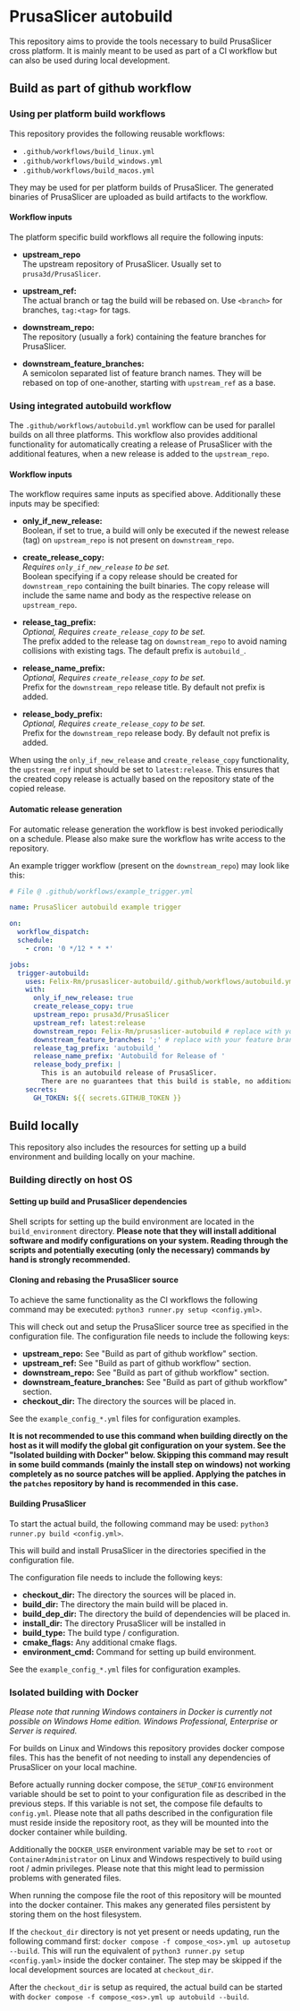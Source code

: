 # PrusaSlicer autobuild

This repository aims to provide the tools necessary to build PrusaSlicer cross platform. It is mainly meant to be used as part of a CI workflow but can also be used during local development.

## Build as part of github workflow

### Using per platform build workflows
This repository provides the following reusable workflows:
+ `.github/workflows/build_linux.yml`
+ `.github/workflows/build_windows.yml`
+ `.github/workflows/build_macos.yml`

They may be used for per platform builds of PrusaSlicer. The generated binaries of PrusaSlicer are uploaded as build artifacts to the workflow.

#### Workflow inputs
The platform specific build workflows all require the following inputs:

+  <b>upstream_repo</b><br>
The upstream repository of PrusaSlicer. Usually set to `prusa3d/PrusaSlicer`.

+ <b>upstream_ref:</b><br>
The actual branch or tag the build will be rebased on. Use `<branch>` for branches, `tag:<tag>` for tags.

+ <b>downstream_repo:</b><br>
The repository (usually a fork) containing the feature branches for PrusaSlicer.

+ <b>downstream_feature_branches:</b><br>
A semicolon separated list of feature branch names. They will be rebased on top of one-another, starting with `upstream_ref` as a base.

### Using integrated autobuild workflow
The `.github/workflows/autobuild.yml` workflow can be used for parallel builds on all three platforms. This workflow also provides additional functionality for automatically creating a release of PrusaSlicer with the additional features, when a new release is added to the `upstream_repo`.

#### Workflow inputs
The workflow requires same inputs as specified above. Additionally these inputs may be specified:

+ <b>only_if_new_release:</b><br>
Boolean, if set to true, a build will only be executed if the newest release (tag) on `upstream_repo` is not present on `downstream_repo`.

+ <b>create_release_copy:</b><br>
<i>Requires `only_if_new_release` to be set.</i><br>
Boolean specifying if a copy release should be created for `downstream_repo` containing the built binaries. The copy release will include the same name and body as the respective release on `upstream_repo`.

+ <b>release_tag_prefix:</b><br>
<i>Optional, Requires `create_release_copy` to be set.</i><br>
The prefix added to the release tag on `downstream_repo` to avoid naming collisions with existing tags. The default prefix is `autobuild_`.

+ <b>release_name_prefix:</b><br>
<i>Optional, Requires `create_release_copy` to be set.</i><br>
Prefix for the `downstream_repo` release title. By default not prefix is added.

+ <b>release_body_prefix:</b><br>
<i>Optional, Requires `create_release_copy` to be set.</i><br>
Prefix for the `downstream_repo` release body. By default not prefix is added.

When using the `only_if_new_release` and `create_release_copy` functionality, the `upstream_ref` input should be set to `latest:release`. This ensures that the created copy release is actually based on the repository state of the copied release.

#### Automatic release generation
For automatic release generation the workflow is best invoked periodically on a schedule. Please also make sure the workflow has write access to the repository.

An example trigger workflow (present on the `downstream_repo`) may look like this:

```yaml
# File @ .github/workflows/example_trigger.yml

name: PrusaSlicer autobuild example trigger

on:
  workflow_dispatch:
  schedule:
    - cron: '0 */12 * * *'

jobs:
  trigger-autobuild:
    uses: Felix-Rm/prusaslicer-autobuild/.github/workflows/autobuild.yml@main
    with:
      only_if_new_release: true
      create_release_copy: true
      upstream_repo: prusa3d/PrusaSlicer
      upstream_ref: latest:release
      downstream_repo: Felix-Rm/prusaslicer-autobuild # replace with your fork
      downstream_feature_branches: ';' # replace with your feature branches, seperated by ';'
      release_tag_prefix: 'autobuild_'
      release_name_prefix: 'Autobuild for Release of '
      release_body_prefix: |
        This is an autobuild release of PrusaSlicer.
        There are no guarantees that this build is stable, no additional testing has been done.
    secrets:
      GH_TOKEN: ${{ secrets.GITHUB_TOKEN }}
```

## Build locally

This repository also includes the resources for setting up a build environment and building locally on your machine.

### Building directly on host OS

#### Setting up build and PrusaSlicer dependencies

Shell scripts for setting up the build environment are located in the `build_environment` directory. <b>Please note that they will install additional software and modify configurations on your system. Reading through the scripts and potentially executing (only the necessary) commands by hand is strongly recommended.</b>

#### Cloning and rebasing the PrusaSlicer source

To achieve the same functionality as the CI workflows the following command may be executed: `python3 runner.py setup <config.yml>`.

This will check out and setup the PrusaSlicer source tree as specified in the configuration file. The configuration file needs to include the following keys:
+ <b>upstream_repo:</b> See "Build as part of github workflow" section.
+ <b>upstream_ref:</b> See "Build as part of github workflow" section.
+ <b>downstream_repo:</b> See "Build as part of github workflow" section.
+ <b>downstream_feature_branches:</b> See "Build as part of github workflow" section.
+ <b>checkout_dir:</b> The directory the sources will be placed in.

See the `example_config_*.yml` files for configuration examples.

<b>It is not recommended to use this command when building directly on the host as it will modify the global git configuration on your system. See the "Isolated building with Docker" below. Skipping this command may result in some build commands (mainly the install step on windows) not working completely as no source patches will be applied. Applying the patches in the `patches` repository by hand is recommended in this case.</b>

#### Building PrusaSlicer

To start the actual build, the following command may be used: `python3 runner.py build <config.yml>`.

This will build and install PrusaSlicer in the directories specified in the configuration file.

The configuration file needs to include the following keys:
+ <b>checkout_dir:</b> The directory the sources will be placed in.
+ <b>build_dir:</b> The directory the main build will be placed in.
+ <b>build_dep_dir:</b> The directory the build of dependencies will be placed in.
+ <b>install_dir:</b> The directory PrusaSlicer will be installed in
+ <b>build_type:</b> The build type / configuration.
+ <b>cmake_flags:</b> Any additional cmake flags.
+ <b>environment_cmd:</b> Command for setting up build environment.

See the `example_config_*.yml` files for configuration examples.

### Isolated building with Docker

<i>Please note that running Windows containers in Docker is currently not possible on Windows Home edition. Windows Professional, Enterprise or Server is required.</i>

For builds on Linux and Windows this repository provides docker compose files. This has the benefit of not needing to install any dependencies of PrusaSlicer on your local machine.

Before actually running docker compose, the `SETUP_CONFIG` environment variable should be set to point to your configuration file as described in the previous steps. If this variable is not set, the compose file defaults to `config.yml`. Please note that all paths described in the configuration file must reside inside the repository root, as they will be mounted into the docker container while building.

Additionally the `DOCKER_USER` environment variable may be set to `root` or `ContainerAdministrator` on Linux and Windows respectively to build using root / admin privileges. Please note that this might lead to permission problems with generated files.

When running the compose file the root of this repository will be mounted into the docker container. This makes any generated files persistent by storing them on the host filesystem.

If the `checkout_dir` directory is not yet present or needs updating, run the following command first: `docker compose -f compose_<os>.yml up autosetup --build`. This will run the equivalent of `python3 runner.py setup <config.yaml>` inside the docker container. The step may be skipped if the local development sources are located at `checkout_dir`.

After the `checkout_dir` is setup as required, the actual build can be started with `docker compose -f compose_<os>.yml up autobuild --build`.

